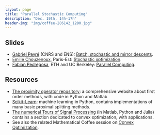 ```yaml
---
layout: page
title: "Parallel Stochastic Computing"
description: "Dec. 19th, 14h-17h"
header-img: "img/coffee-206142_1280.jpg"
---
```


Slides
----

- [Gabriel Peyré](http://www.gpeyre.com) (CNRS and ENS): [Batch, stochastic and mirror descents](../slides/mc10-peyre.pdf).
- [Emilie Chouzenoux](http://www-syscom.univ-mlv.fr/~chouzeno/), Paris-Est: [Stochastic optimization](../slides/mc10-chouzenoux.pdf).  
- [Fabian Pedregosa](http://fa.bianp.net/), ETH and UC Berkeley: [Parallel Computing](../slides/mc10-pedregosa.pdf).


Resources
----

- [The proximity operator repository](http://proximity-operator.net/): a comprehensive website about first order methods, with code in Python and Matlab.
- [Scikit-Learn](http://scikit-learn.org/): machine learning in Python, contains implementations of many basic proximal splitting methods.
- [The numerical Tours of Signal Processing](http://www.numerical-tours.com) (in Matlab, Python and Julia) contains a section dedicated to convex optimization, with applications.
- See also the related Mathematical Coffee session on [Convex Optimization](../mc04-cvx-optim).
